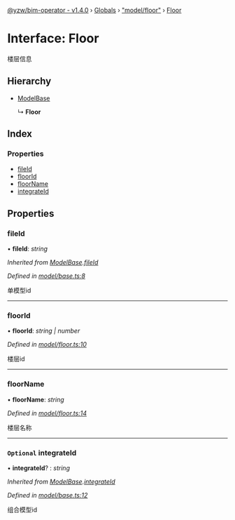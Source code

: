 [@yzw/bim-operator - v1.4.0](../README.md) › [Globals](../globals.md) › ["model/floor"](../modules/_model_floor_.md) › [Floor](_model_floor_.floor.md)

# Interface: Floor

楼层信息

## Hierarchy

* [ModelBase](_model_base_.modelbase.md)

  ↳ **Floor**

## Index

### Properties

* [fileId](_model_floor_.floor.md#fileid)
* [floorId](_model_floor_.floor.md#floorid)
* [floorName](_model_floor_.floor.md#floorname)
* [integrateId](_model_floor_.floor.md#optional-integrateid)

## Properties

###  fileId

• **fileId**: *string*

*Inherited from [ModelBase](_model_base_.modelbase.md).[fileId](_model_base_.modelbase.md#fileid)*

*Defined in [model/base.ts:8](https://github.com/youkaisteve/bim-operator/blob/30e800a/src/model/base.ts#L8)*

单模型id

___

###  floorId

• **floorId**: *string | number*

*Defined in [model/floor.ts:10](https://github.com/youkaisteve/bim-operator/blob/30e800a/src/model/floor.ts#L10)*

楼层id

___

###  floorName

• **floorName**: *string*

*Defined in [model/floor.ts:14](https://github.com/youkaisteve/bim-operator/blob/30e800a/src/model/floor.ts#L14)*

楼层名称

___

### `Optional` integrateId

• **integrateId**? : *string*

*Inherited from [ModelBase](_model_base_.modelbase.md).[integrateId](_model_base_.modelbase.md#optional-integrateid)*

*Defined in [model/base.ts:12](https://github.com/youkaisteve/bim-operator/blob/30e800a/src/model/base.ts#L12)*

组合模型id
